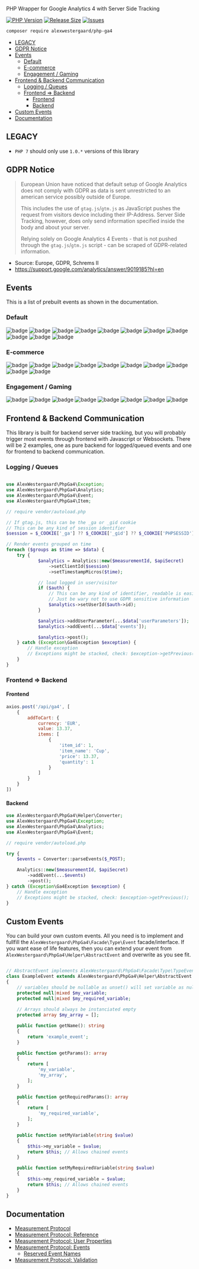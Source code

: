 PHP Wrapper for Google Analytics 4 with Server Side Tracking

[![PHP Version](https://img.shields.io/packagist/php-v/alexwestergaard/php-ga4?color=blue&style=for-the-badge)](https://www.php.net/releases/)
[![Release Size](https://img.shields.io/github/languages/code-size/alexwestergaard/php-ga4?color=blue&style=for-the-badge)](https://github.com/AlexWestergaard/php-ga4/releases/latest)
[![Issues](https://img.shields.io/github/issues-raw/alexwestergaard/php-ga4?color=red&style=for-the-badge)](https://github.com/AlexWestergaard/php-ga4/issues)

```sh
composer require alexwestergaard/php-ga4
```

- [LEGACY](#legacy)
- [GDPR Notice](#gdpr-notice)
- [Events](#events)
  - [Default](#default)
  - [E-commerce](#e-commerce)
  - [Engagement / Gaming](#engagement--gaming)
- [Frontend \& Backend Communication](#frontend--backend-communication)
  - [Logging / Queues](#logging--queues)
  - [Frontend =\> Backend](#frontend--backend)
    - [Frontend](#frontend)
    - [Backend](#backend)
- [Custom Events](#custom-events)
- [Documentation](#documentation)

## LEGACY
- `PHP 7` should only use `1.0.*` versions of this library

## GDPR Notice

> European Union have noticed that default setup of Google Analytics does not comply with GDPR as data is sent unrestricted to an american service possibly outside of Europe.
>
> This includes the use of `gtag.js`/`gtm.js` as JavaScript pushes the request from visitors device including their IP-Address. Server Side Tracking, however, does only send information specified inside the body and about your server.
>
> Relying solely on Google Analytics 4 Events - that is not pushed through the `gtag.js`/`gtm.js` script - can be scraped of GDPR-related information.

- Source: Europe, GDPR, Schrems II
- https://support.google.com/analytics/answer/9019185?hl=en

## Events

This is a list of prebuilt events as shown in the documentation.

### Default

![badge](https://shields.io/badge/Share-informational)
![badge](https://shields.io/badge/Signup-informational)
![badge](https://shields.io/badge/Login-informational)
![badge](https://shields.io/badge/Search-informational)
![badge](https://shields.io/badge/SelectContent-informational)
![badge](https://shields.io/badge/SelectItem-informational)
![badge](https://shields.io/badge/SelectPromotion-informational)
![badge](https://shields.io/badge/ViewItem-informational)
![badge](https://shields.io/badge/ViewItemList-informational)
![badge](https://shields.io/badge/ViewPromotion-informational)
![badge](https://shields.io/badge/ViewSearchResults-informational)

### E-commerce

![badge](https://shields.io/badge/GenerateLead-informational)
![badge](https://shields.io/badge/AddToWishlist-informational)
![badge](https://shields.io/badge/AddToCart-informational)
![badge](https://shields.io/badge/ViewCart-informational)
![badge](https://shields.io/badge/RemoveFromCart-informational)
![badge](https://shields.io/badge/BeginCheckout-informational)
![badge](https://shields.io/badge/AddPaymentInfo-informational)
![badge](https://shields.io/badge/AddShippingInfo-informational)
![badge](https://shields.io/badge/Purchase-informational)
![badge](https://shields.io/badge/Refund-informational)
  
### Engagement / Gaming

![badge](https://shields.io/badge/EarnVirtualCurrency-informational)
![badge](https://shields.io/badge/SpendVirtualCurrency-informational)
![badge](https://shields.io/badge/LevelUp-informational)
![badge](https://shields.io/badge/PostScore-informational)
![badge](https://shields.io/badge/TutorialBegin-informational)
![badge](https://shields.io/badge/TutorialComplete-informational)
![badge](https://shields.io/badge/UnlockAchievement-informational)
![badge](https://shields.io/badge/JoinGroup-informational)

## Frontend & Backend Communication

This library is built for backend server side tracking, but you will probably trigger most events through frontend with Javascript or Websockets. There will be 2 examples, one as pure backend for logged/queued events and one for frontend to backend communication.

### Logging / Queues

```php

use AlexWestergaard\PhpGa4\Exception;
use AlexWestergaard\PhpGa4\Analytics;
use AlexWestergaard\PhpGa4\Event;
use AlexWestergaard\PhpGa4\Item;

// require vendor/autoload.php

// If gtag.js, this can be the _ga or _gid cookie
// This can be any kind of session identifier
$session = $_COOKIE['_ga'] ?? $_COOKIE['_gid'] ?? $_COOKIE['PHPSESSID'];

// Render events grouped on time
foreach ($groups as $time => $data) {
    try {
            $analytics = Analytics::new($measurementId, $apiSecret)
                ->setClientId($session)
                ->setTimestampMicros($time);

            // load logged in user/visitor
            if ($auth) {
                // This can be any kind of identifier, readable is easier for you
                // Just be wary not to use GDPR sensitive information
                $analytics->setUserId($auth->id);
            }

            $analytics->addUserParameter(...$data['userParameters']);
            $analytics->addEvent(...$data['events']);

            $analytics->post();
    } catch (Exception\Ga4Exception $exception) {
        // Handle exception
        // Exceptions might be stacked, check: $exception->getPrevious();
    }
}
```

### Frontend => Backend

#### Frontend

```js
axios.post('/api/ga4', [
    {
        addToCart: {
            currency: 'EUR',
            value: 13.37,
            items: [
                {
                    'item_id': 1,
                    'item_name': 'Cup',
                    'price': 13.37,
                    'quantity': 1
                }
            ]
        }
    }
])
```

#### Backend

```php
use AlexWestergaard\PhpGa4\Helper\Converter;
use AlexWestergaard\PhpGa4\Exception;
use AlexWestergaard\PhpGa4\Analytics;
use AlexWestergaard\PhpGa4\Event;

// require vendor/autoload.php

try {
    $events = Converter::parseEvents($_POST);

    Analytics::new($measurementId, $apiSecret)
        ->addEvent(...$events)
        ->post();
} catch (Exception\Ga4Exception $exception) {
    // Handle exception
    // Exceptions might be stacked, check: $exception->getPrevious();
}
```

## Custom Events

You can build your own custom events. All you need is to implement and fullfill the `AlexWestergaard\PhpGa4\Facade\Type\Event` facade/interface. If you want ease of life features, then you can extend your event from `AlexWestergaard\PhpGa4\Helper\AbstractEvent` and overwrite as you see fit.

```php

// AbstractEvent implements AlexWestergaard\PhpGa4\Facade\Type\TypeEvent
class ExampleEvent extends AlexWestergaard\PhpGa4\Helper\AbstractEvent
{
    // variables should be nullable as unset() will set variable as null
    protected null|mixed $my_variable;
    protected null|mixed $my_required_variable;
    
    // Arrays should always be instanciated empty
    protected array $my_array = [];

    public function getName(): string
    {
        return 'example_event';
    }

    public function getParams(): array
    {
        return [
            'my_variable',
            'my_array',
        ];
    }

    public function getRequiredParams(): array
    {
        return [
            'my_required_variable',
        ];
    }

    public function setMyVariable(string $value)
    {
        $this->my_variable = $value;
        return $this; // Allows chained events
    }

    public function setMyRequiredVariable(string $value)
    {
        $this->my_required_variable = $value;
        return $this; // Allows chained events
    }
}
```

## Documentation

- [Measurement Protocol](https://developers.google.com/analytics/devguides/collection/protocol/ga4)
- [Measurement Protocol: Reference](https://developers.google.com/analytics/devguides/collection/protocol/ga4/reference?client_type=gtag)
- [Measurement Protocol: User Properties](https://developers.google.com/analytics/devguides/collection/protocol/ga4/user-properties?client_type=gtag)
- [Measurement Protocol: Events](https://developers.google.com/analytics/devguides/collection/protocol/ga4/reference/events)
  - [Reserved Event Names](https://developers.google.com/analytics/devguides/collection/protocol/ga4/reference?client_type=gtag#reserved_event_names)
- [Measurement Protocol: Validation](https://developers.google.com/analytics/devguides/collection/protocol/ga4/validating-events?client_type=gtag)

